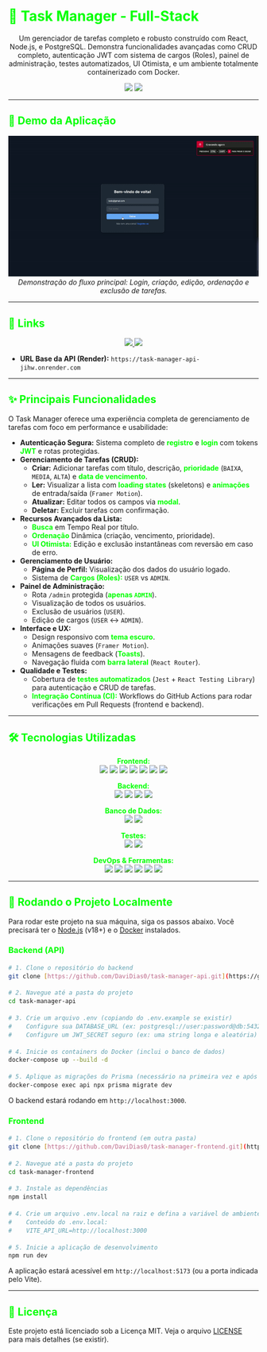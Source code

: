 # <span style="color:#00FF00">🎯 Task Manager - Full-Stack</span>

<p align="center">
  Um gerenciador de tarefas completo e robusto construído com React, Node.js, e PostgreSQL. Demonstra funcionalidades avançadas como CRUD completo, autenticação JWT com sistema de cargos (Roles), painel de administração, testes automatizados, UI Otimista, e um ambiente totalmente containerizado com Docker.
</p>

<p align="center">
  <img src="https://img.shields.io/badge/Status-Concluído-000?style=for-the-badge&labelColor=000&color=00FF00" />
  <img src="https://img.shields.io/github/license/DaviDias0/task-manager-frontend?style=for-the-badge&color=00FF00&labelColor=000" />
</p>

---

## <span style="color:#00FF00">📸 Demo da Aplicação</span>

<div align="center">

![Demo da Aplicação](https://raw.githubusercontent.com/DaviDias0/task-manager-frontend/main/assets/demo.gif)
*Demonstração do fluxo principal: Login, criação, edição, ordenação e exclusão de tarefas.*

</div>

---

## <span style="color:#00FF00">🔗 Links</span>

<p align="center">
  <a href="https://task-manager-frontend-git-main-sdavi01724-9026s-projects.vercel.app/" target="_blank">
    <img src="https://img.shields.io/badge/Ver_Frontend_(Vercel)-000?style=for-the-badge&logo=vercel&logoColor=00FF00" />
  </a>
  <a href="https://github.com/DaviDias0/task-manager-api" target="_blank">
    <img src="https://img.shields.io/badge/Ver_Backend_(GitHub)-000?style=for-the-badge&logo=github&logoColor=00FF00" />
  </a>
  </p>

- **URL Base da API (Render):** `https://task-manager-api-jihw.onrender.com`

---

## <span style="color:#00FF00">✨ Principais Funcionalidades</span>

O Task Manager oferece uma experiência completa de gerenciamento de tarefas com foco em performance e usabilidade:

- **Autenticação Segura:** Sistema completo de <strong style="color:#00FF00">registro</strong> e <strong style="color:#00FF00">login</strong> com tokens <strong style="color:#00FF00">JWT</strong> e rotas protegidas.
- **Gerenciamento de Tarefas (CRUD):**
  - **Criar:** Adicionar tarefas com título, descrição, <strong style="color:#00FF00">prioridade</strong> (`BAIXA`, `MEDIA`, `ALTA`) e <strong style="color:#00FF00">data de vencimento</strong>.
  - **Ler:** Visualizar a lista com <strong style="color:#00FF00">loading states</strong> (skeletons) e <strong style="color:#00FF00">animações</strong> de entrada/saída (`Framer Motion`).
  - **Atualizar:** Editar todos os campos via <strong style="color:#00FF00">modal</strong>.
  - **Deletar:** Excluir tarefas com confirmação.
- **Recursos Avançados da Lista:**
  - <strong style="color:#00FF00">Busca</strong> em Tempo Real por título.
  - <strong style="color:#00FF00">Ordenação</strong> Dinâmica (criação, vencimento, prioridade).
  - <strong style="color:#00FF00">UI Otimista:</strong> Edição e exclusão instantâneas com reversão em caso de erro.
- **Gerenciamento de Usuário:**
  - **Página de Perfil:** Visualização dos dados do usuário logado.
  - Sistema de <strong style="color:#00FF00">Cargos (Roles):</strong> `USER` vs `ADMIN`.
- **Painel de Administração:**
  - Rota `/admin` protegida (<strong style="color:#00FF00">apenas `ADMIN`</strong>).
  - Visualização de todos os usuários.
  - Exclusão de usuários (`USER`).
  - Edição de cargos (`USER` <-> `ADMIN`).
- **Interface e UX:**
  - Design responsivo com <strong style="color:#00FF00">tema escuro</strong>.
  - Animações suaves (`Framer Motion`).
  - Mensagens de feedback (<strong style="color:#00FF00">Toasts</strong>).
  - Navegação fluida com <strong style="color:#00FF00">barra lateral</strong> (`React Router`).
- **Qualidade e Testes:**
  - Cobertura de <strong style="color:#00FF00">testes automatizados</strong> (`Jest` + `React Testing Library`) para autenticação e CRUD de tarefas.
  - <strong style="color:#00FF00">Integração Contínua (CI):</strong> Workflows do GitHub Actions para rodar verificações em Pull Requests (frontend e backend).

---

## <span style="color:#00FF00">🛠️ Tecnologias Utilizadas</span>

<p align="center">
  <strong style="color:#00FF00">Frontend:</strong><br>
  <img src="https://img.shields.io/badge/React-000?style=for-the-badge&logo=react&logoColor=00FF00" />
  <img src="https://img.shields.io/badge/TypeScript-000?style=for-the-badge&logo=typescript&logoColor=00FF00" />
  <img src="https://img.shields.io/badge/Vite-000?style=for-the-badge&logo=vite&logoColor=00FF00" />
  <img src="https://img.shields.io/badge/React_Router-000?style=for-the-badge&logo=reactrouter&logoColor=00FF00" />
  <img src="https://img.shields.io/badge/Axios-000?style=for-the-badge&logo=axios&logoColor=00FF00" />
  <img src="https://img.shields.io/badge/Framer_Motion-000?style=for-the-badge&logo=framer&logoColor=00FF00" />
  <img src="https://img.shields.io/badge/React_Toastify-000?style=for-the-badge&logo=reacttoastify&logoColor=00FF00" />
</p>
<p align="center">
  <strong style="color:#00FF00">Backend:</strong><br>
  <img src="https://img.shields.io/badge/Node.js-000?style=for-the-badge&logo=nodedotjs&logoColor=00FF00" />
  <img src="https://img.shields.io/badge/Express.js-000?style=for-the-badge&logo=express&logoColor=00FF00" />
  <img src="https://img.shields.io/badge/JWT-000?style=for-the-badge&logo=jsonwebtokens&logoColor=00FF00" />
  <img src="https://img.shields.io/badge/Bcrypt-000?style=for-the-badge&logo=bcrypt&logoColor=00FF00" />
</p>
<p align="center">
  <strong style="color:#00FF00">Banco de Dados:</strong><br>
  <img src="https://img.shields.io/badge/PostgreSQL-000?style=for-the-badge&logo=postgresql&logoColor=00FF00" />
  <img src="https://img.shields.io/badge/Prisma-000?style=for-the-badge&logo=prisma&logoColor=00FF00" />
</p>
<p align="center">
  <strong style="color:#00FF00">Testes:</strong><br>
  <img src="https://img.shields.io/badge/Jest-000?style=for-the-badge&logo=jest&logoColor=00FF00" />
  <img src="https://img.shields.io/badge/Testing_Library-000?style=for-the-badge&logo=testinglibrary&logoColor=00FF00" />
</p>
<p align="center">
  <strong style="color:#00FF00">DevOps & Ferramentas:</strong><br>
  <img src="https://img.shields.io/badge/Docker-000?style=for-the-badge&logo=docker&logoColor=00FF00" />
  <img src="https://img.shields.io/badge/Git-000?style=for-the-badge&logo=git&logoColor=00FF00" />
  <img src="https://img.shields.io/badge/GitHub-000?style=for-the-badge&logo=github&logoColor=00FF00" />
  <img src="https://img.shields.io/badge/GitHub_Actions-000?style=for-the-badge&logo=githubactions&logoColor=00FF00" />
  <img src="https://img.shields.io/badge/Vercel-000?style=for-the-badge&logo=vercel&logoColor=00FF00" />
  <img src="https://img.shields.io/badge/Render-000?style=for-the-badge&logo=render&logoColor=00FF00" />
</p>

---

## <span style="color:#00FF00">🚀 Rodando o Projeto Localmente</span>

Para rodar este projeto na sua máquina, siga os passos abaixo. Você precisará ter o [Node.js](https://nodejs.org/en/) (v18+) e o [Docker](https://www.docker.com/products/docker-desktop/) instalados.

### <span style="color:#00FF00">Backend (API)</span>
```bash
# 1. Clone o repositório do backend
git clone [https://github.com/DaviDias0/task-manager-api.git](https://github.com/DaviDias0/task-manager-api.git)

# 2. Navegue até a pasta do projeto
cd task-manager-api

# 3. Crie um arquivo .env (copiando do .env.example se existir)
#    Configure sua DATABASE_URL (ex: postgresql://user:password@db:5432/taskdb)
#    Configure um JWT_SECRET seguro (ex: uma string longa e aleatória)

# 4. Inicie os containers do Docker (inclui o banco de dados)
docker-compose up --build -d

# 5. Aplique as migrações do Prisma (necessário na primeira vez e após mudanças no schema)
docker-compose exec api npx prisma migrate dev
```
O backend estará rodando em `http://localhost:3000`.

### <span style="color:#00FF00">Frontend</span>
```bash
# 1. Clone o repositório do frontend (em outra pasta)
git clone [https://github.com/DaviDias0/task-manager-frontend.git](https://github.com/DaviDias0/task-manager-frontend.git)

# 2. Navegue até a pasta do projeto
cd task-manager-frontend

# 3. Instale as dependências
npm install

# 4. Crie um arquivo .env.local na raiz e defina a variável de ambiente da API
#    Conteúdo do .env.local:
#    VITE_API_URL=http://localhost:3000

# 5. Inicie a aplicação de desenvolvimento
npm run dev
```
A aplicação estará acessível em `http://localhost:5173` (ou a porta indicada pelo Vite).

---

## <span style="color:#00FF00">📄 Licença</span>

Este projeto está licenciado sob a Licença MIT. Veja o arquivo [LICENSE](LICENSE) para mais detalhes (se existir).

